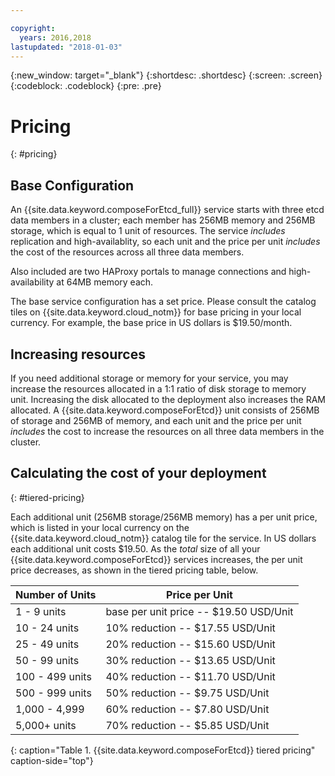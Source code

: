 ```yaml
---

copyright:
  years: 2016,2018
lastupdated: "2018-01-03"
---
```


{:new_window: target="_blank"}
{:shortdesc: .shortdesc}
{:screen: .screen}
{:codeblock: .codeblock}
{:pre: .pre}

# Pricing
{: #pricing}

## Base Configuration

An {{site.data.keyword.composeForEtcd_full}} service starts with three etcd data members in a cluster; each member has 256MB memory and 256MB storage, which is equal to 1 unit of resources. The service _includes_ replication and high-availablity, so each unit and the price per unit _includes_ the cost of the resources across all three data members.

Also included are two HAProxy portals to manage connections and high-availability at 64MB memory each.

The base service configuration has a set price. Please consult the catalog tiles on {{site.data.keyword.cloud_notm}} for base pricing in your local currency. For example, the base price in US dollars is $19.50/month.

## Increasing resources

If you need additional storage or memory for your service, you may increase the resources allocated in a 1:1 ratio of disk storage to memory unit. Increasing the disk allocated to the deployment also increases the RAM allocated. A {{site.data.keyword.composeForEtcd}} unit consists of 256MB of storage and 256MB of memory, and each unit and the price per unit _includes_ the cost to increase the resources on all three data members in the cluster. 

## Calculating the cost of your deployment
{: #tiered-pricing}

Each additional unit (256MB storage/256MB memory) has a per unit price, which is listed in your local currency on the {{site.data.keyword.cloud_notm}} catalog tile for the service. In US dollars each additional unit costs $19.50. As the _total_ size of all your {{site.data.keyword.composeForEtcd}} services increases, the per unit price decreases, as shown in the tiered pricing table, below.

Number of Units|Price per Unit
----------|-----------
1 - 9 units|base per unit price -- $19.50 USD/Unit
10 - 24 units|10% reduction -- $17.55 USD/Unit
25 - 49 units|20% reduction -- $15.60 USD/Unit
50 - 99 units|30% reduction -- $13.65 USD/Unit
100 - 499 units|40% reduction -- $11.70 USD/Unit
500 - 999 units|50% reduction -- $9.75 USD/Unit
1,000 - 4,999|60% reduction -- $7.80 USD/Unit
5,000+ units|70% reduction -- $5.85 USD/Unit
{: caption="Table 1. {{site.data.keyword.composeForEtcd}} tiered pricing" caption-side="top"}
